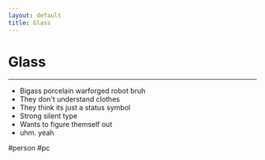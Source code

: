 ```yaml
---
layout: default
title: Glass
---
```


# Glass
---

- Bigass porcelain warforged robot bruh
- They don't understand clothes
- They think its just a status symbol
- Strong silent type
- Wants to figure themself out
- uhm. yeah

#person #pc